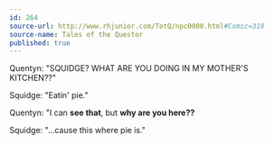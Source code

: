 ```yaml
---
id: 264
source-url: http://www.rhjunior.com/TotQ/npc0000.html#Comic=318
source-name: Tales of the Questor
published: true
---
```


<p>Quentyn: "SQUIDGE? WHAT ARE YOU DOING IN MY MOTHER'S KITCHEN??"</p>

<p>Squidge: "Eatin' pie."</p>

<p>Quentyn: "I can <strong>see that</strong>, but <strong>why are you here??</strong></p>

<p>Squidge: "...cause this where pie is."</p>



